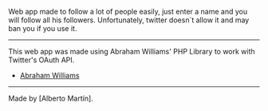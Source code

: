 

Web app made to follow a lot of people easily, just enter a name and you will follow all his followers.
Unfortunately, twitter doesn´t allow it and may ban you if you use it.

------------------------

This web app was made using Abraham Williams' PHP Library to work with Twitter's OAuth API.
* [Abraham Williams](https://twitter.com/abraham)

------------------------

Made by [Alberto Martín].




